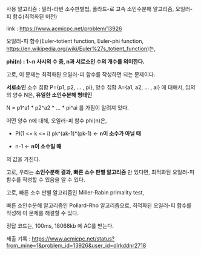 사용 알고리즘 : 밀러-라빈 소수판별법, 폴라드-로 고속 소인수분해 알고리즘, 오일러-피 함수(최적화된 버전)

link : https://www.acmicpc.net/problem/13926

오일러-피 함수(Euler-totient function, Euler-phi function, https://en.wikipedia.org/wiki/Euler%27s_totient_function)는, 

**phi(n) : 1~n 사시의 수 중, n과 서로소인 수의 개수를 의미한다.**

고로, 이 문제는 최적화된 오일러-피 함수를 작성하면 되는 문제이다. 

**서로소인** 소수 집합 P={p1, p2, ... , pi}, 양수 집합 A={a1, a2, ... , ai} 에 대해서, 임의의 양수 N은, **유일한 소인수분해 형태인**

N = p1^a1 * p2^a2 * ... * pi^ai 를 가짐이 알려져 있다. 

어떤 양수 n에 대해, 오일러-피 함수 phi(n)은, 

- PI(1 <= k <= i) pk^(ak-1)*(pk-1)  <- **n이 소수가 아닐 때**

- n-1  <- **n이 소수일 때**

의 값을 가진다. 

고로, 우리는 **소인수분해 결과, 빠른 소수 판별 알고리즘** 만 있다면, 최적화된 오일러-피 함수를 작성할 수 있음을 알 수 있다. 

고로, 빠른 소수 판별 알고리즘인 Miller-Rabin primality test, 

빠른 소인수분해 알고리즘인 Pollard-Rho 알고리즘으로, 최적화된 오일러-피 함수를 작성해 이 문제를 해결할 수 있다. 

정답 코드는, 100ms, 18068kb 에 AC를 받는다. 

제출 기록 : https://www.acmicpc.net/status?from_mine=1&problem_id=13926&user_id=dlrkddnr2718

